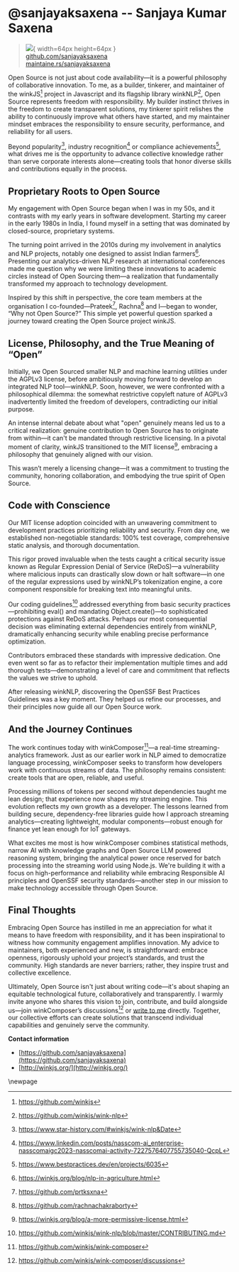 # @sanjayaksaxena -- Sanjaya Kumar Saxena

> ![](https://github.com/sanjayaksaxena.png){ width=64px height=64px }  
> [github.com/sanjayaksaxena](https://github.com/sanjayaksaxena)  
> [maintaine.rs/sanjayaksaxena](https://maintaine.rs/sanjayaksaxena)

Open Source is not just about code availability—it is a powerful philosophy of collaborative innovation. To me, as a builder, tinkerer, and maintainer of the winkJS[^155] project in Javascript and its flagship library winkNLP[^156], Open Source represents freedom with responsibility. My builder instinct thrives in the freedom to create transparent solutions, my tinkerer spirit relishes the ability to continuously improve what others have started, and my maintainer mindset embraces the responsibility to ensure security, performance, and reliability for all users.

Beyond popularity[^157], industry recognition[^158] or compliance achievements[^159], what drives me is the opportunity to advance collective knowledge rather than serve corporate interests alone—creating tools that honor diverse skills and contributions equally in the process.

## Proprietary Roots to Open Source

My engagement with Open Source began when I was in my 50s, and it contrasts with my early years in software development. Starting my career in the early 1980s in India, I found myself in a setting that was dominated by closed-source, proprietary systems.

The turning point arrived in the 2010s during my involvement in analytics and NLP projects, notably one designed to assist Indian farmers[^160]. Presenting our analytics-driven NLP research at international conferences made me question why we were limiting these innovations to academic circles instead of Open Sourcing them—a realization that fundamentally transformed my approach to technology development.

Inspired by this shift in perspective, the core team members at the organisation I co-founded—Prateek[^161], Rachna[^162] and I—began to wonder, “Why not Open Source?” This simple yet powerful question sparked a journey toward creating the Open Source project winkJS.

## License, Philosophy, and the True Meaning of “Open”

Initially, we Open Sourced smaller NLP and machine learning utilities under the AGPLv3 license, before ambitiously moving forward to develop an integrated NLP tool—winkNLP. Soon, however, we were confronted with a philosophical dilemma: the somewhat restrictive copyleft nature of AGPLv3 inadvertently limited the freedom of developers, contradicting our initial purpose.

An intense internal debate about what "open" genuinely means led us to a critical realization: genuine contribution to Open Source has to originate from within—it can't be mandated through restrictive licensing. In a pivotal moment of clarity, winkJS transitioned to the MIT license[^163], embracing a philosophy that genuinely aligned with our vision.

This wasn’t merely a licensing change—it was a commitment to trusting the community, honoring collaboration, and embodying the true spirit of Open Source.

## Code with Conscience

Our MIT license adoption coincided with an unwavering commitment to development practices prioritizing reliability and security. From day one, we established non-negotiable standards: 100% test coverage, comprehensive static analysis, and thorough documentation.

This rigor proved invaluable when the tests caught a critical security issue known as Regular Expression Denial of Service (ReDoS)—a vulnerability where malicious inputs can drastically slow down or halt software—in one of the regular expressions used by winkNLP’s tokenization engine, a core component responsible for breaking text into meaningful units.

Our coding guidelines[^164] addressed everything from basic security practices—prohibiting eval() and mandating Object.create()—to sophisticated protections against ReDoS attacks. Perhaps our most consequential decision was eliminating external dependencies entirely from winkNLP, dramatically enhancing security while enabling precise performance optimization.

Contributors embraced these standards with impressive dedication. One even went so far as to refactor their implementation multiple times and add thorough tests—demonstrating a level of care and commitment that reflects the values we strive to uphold.

After releasing winkNLP, discovering the OpenSSF Best Practices Guidelines was a key moment. They helped us refine our processes, and their principles now guide all our Open Source work.

## And the Journey Continues

The work continues today with winkComposer[^165]—a real-time streaming-analytics framework. Just as our earlier work in NLP aimed to democratize language processing, winkComposer seeks to transform how developers work with continuous streams of data. The philosophy remains consistent: create tools that are open, reliable, and useful.

Processing millions of tokens per second without dependencies taught me lean design; that experience now shapes my streaming engine. This evolution reflects my own growth as a developer. The lessons learned from building secure, dependency-free libraries guide how I approach streaming analytics—creating lightweight, modular components—robust enough for finance yet lean enough for IoT gateways.

What excites me most is how winkComposer combines statistical methods, narrow AI with knowledge graphs and Open Source LLM powered reasoning system, bringing the analytical power once reserved for batch processing into the streaming world using Node.js. We're building it with a focus on high-performance and reliability while embracing Responsible AI principles and OpenSSF security standards—another step in our mission to make technology accessible through Open Source.

## Final Thoughts

Embracing Open Source has instilled in me an appreciation for what it means to have freedom with responsibility, and it has been inspirational to witness how community engagement amplifies innovation. My advice to maintainers, both experienced and new, is straightforward: embrace openness, rigorously uphold your project’s standards, and trust the community. High standards are never barriers; rather, they inspire trust and collective excellence.

Ultimately, Open Source isn't just about writing code—it's about shaping an equitable technological future, collaboratively and transparently. I warmly invite anyone who shares this vision to join, contribute, and build alongside us—join winkComposer’s discussions[^166] or [write to me](mailto:sanjaya@graype.in) directly. Together, our collective efforts can create solutions that transcend individual capabilities and genuinely serve the community.

**Contact information**

- [https://github.com/sanjayaksaxena](https://github.com/sanjayaksaxena)
- [http://winkjs.org/](http://winkjs.org/)

\newpage


[^155]: https://github.com/winkjs
[^156]: https://github.com/winkjs/wink-nlp
[^157]: https://www.star-history.com/#winkjs/wink-nlp&Date
[^158]: https://www.linkedin.com/posts/nasscom-ai_enterprise-nasscomaigc2023-nasscomai-activity-7227576407755735040-QcpL
[^159]: https://www.bestpractices.dev/en/projects/6035
[^160]: https://winkjs.org/blog/nlp-in-agriculture.html
[^161]: https://github.com/prtksxna
[^162]: https://github.com/rachnachakraborty
[^163]: https://winkjs.org/blog/a-more-permissive-license.html
[^164]: https://github.com/winkjs/wink-nlp/blob/master/CONTRIBUTING.md
[^165]: https://github.com/winkjs/wink-composer
[^166]: https://github.com/winkjs/wink-composer/discussions

